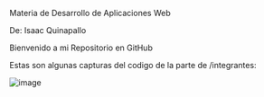 Materia de Desarrollo de Aplicaciones Web

De: Isaac Quinapallo

Bienvenido a mi Repositorio en GitHub

Estas son algunas capturas del codigo de la parte de /integrantes:

![image](https://github.com/user-attachments/assets/cb176c42-03be-4ffd-a1e4-041fcd08bc15)
